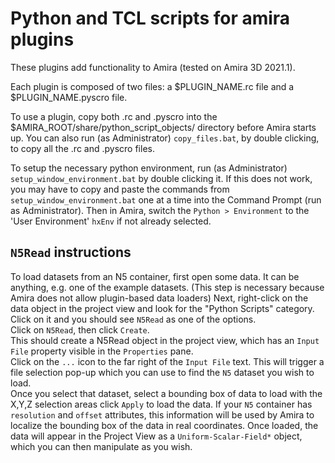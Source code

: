 # Python and TCL scripts for amira plugins

These plugins add functionality to Amira (tested on Amira 3D 2021.1).  

Each plugin is composed of two files: a $PLUGIN_NAME.rc file and a $PLUGIN_NAME.pyscro file.  

To use a plugin, copy both .rc and .pyscro into the $AMIRA_ROOT/share/python_script_objects/ directory before Amira starts up. You can also run (as Administrator) `copy_files.bat`, by double clicking, to copy all the .rc and .pyscro files.

To setup the necessary python environment, run (as Administrator) `setup_window_environment.bat` by double clicking it. If this does not work, you may have to copy and paste the commands from `setup_window_environment.bat` one at a time into the Command Prompt (run as Administrator). Then in Amira, switch the `Python > Environment` to the 'User Environment' `hxEnv` if not already selected.

## `N5Read` instructions
To load datasets from an N5 container, first open some data. It can be anything, e.g. one of the example datasets. (This step is necessary because Amira does not allow plugin-based data loaders) 
Next, right-click on the data object in the project view and look for the "Python Scripts" category.  
Click on it and you should see `N5Read` as one of the options.  
Click on `N5Read`, then click `Create`.  
This should create a N5Read object in the project view, which has an `Input File` property visible in the `Properties` pane.  
Click on the `...` icon to the far right of the `Input File` text. This will trigger a file selection pop-up which you can use to find the  `N5` dataset you wish to load.  
Once you select that dataset, select a bounding box of data to load with the X,Y,Z selection areas click `Apply` to load the data. If your `N5` container has `resolution` and `offset` attributes, this information will be used by Amira to localize the bounding box of the data in real coordinates. Once loaded, the data will appear in the Project View as a `Uniform-Scalar-Field*` object, which you can then manipulate as you wish.  
